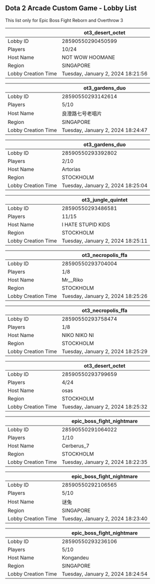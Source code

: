 ## Dota 2 Arcade Custom Game - Lobby List

This list only for Epic Boss Fight Reborn and Overthrow 3

|  | ot3_desert_octet |
| ------ | ------ |
| Lobby ID | 28590550290450599 |
| Players | 10/24 |
| Host Name | NOT WOW HOOMANE |
| Region | SINGAPORE |
| Lobby Creation Time | Tuesday, January 2, 2024 18:21:56 |


|  | ot3_gardens_duo |
| ------ | ------ |
| Lobby ID | 28590550293142614 |
| Players | 5/10 |
| Host Name | 良澄路七号老唱片 |
| Region | SINGAPORE |
| Lobby Creation Time | Tuesday, January 2, 2024 18:24:47 |


|  | ot3_gardens_duo |
| ------ | ------ |
| Lobby ID | 28590550293392802 |
| Players | 2/10 |
| Host Name | Artorias |
| Region | STOCKHOLM |
| Lobby Creation Time | Tuesday, January 2, 2024 18:25:04 |


|  | ot3_jungle_quintet |
| ------ | ------ |
| Lobby ID | 28590550293486581 |
| Players | 11/15 |
| Host Name | I HATE STUPID KIDS |
| Region | STOCKHOLM |
| Lobby Creation Time | Tuesday, January 2, 2024 18:25:11 |


|  | ot3_necropolis_ffa |
| ------ | ------ |
| Lobby ID | 28590550293704004 |
| Players | 1/8 |
| Host Name | Mr__Riko |
| Region | STOCKHOLM |
| Lobby Creation Time | Tuesday, January 2, 2024 18:25:26 |


|  | ot3_necropolis_ffa |
| ------ | ------ |
| Lobby ID | 28590550293758474 |
| Players | 1/8 |
| Host Name | NIKO NIKO NI |
| Region | STOCKHOLM |
| Lobby Creation Time | Tuesday, January 2, 2024 18:25:29 |


|  | ot3_desert_octet |
| ------ | ------ |
| Lobby ID | 28590550293799659 |
| Players | 4/24 |
| Host Name | osas |
| Region | STOCKHOLM |
| Lobby Creation Time | Tuesday, January 2, 2024 18:25:32 |


|  | epic_boss_fight_nightmare |
| ------ | ------ |
| Lobby ID | 28590550291064022 |
| Players | 1/10 |
| Host Name | Cerberus_7 |
| Region | STOCKHOLM |
| Lobby Creation Time | Tuesday, January 2, 2024 18:22:35 |


|  | epic_boss_fight_nightmare |
| ------ | ------ |
| Lobby ID | 28590550292106565 |
| Players | 5/10 |
| Host Name | 谜兔 |
| Region | SINGAPORE |
| Lobby Creation Time | Tuesday, January 2, 2024 18:23:40 |


|  | epic_boss_fight_nightmare |
| ------ | ------ |
| Lobby ID | 28590550293236106 |
| Players | 5/10 |
| Host Name | Kongandeu |
| Region | SINGAPORE |
| Lobby Creation Time | Tuesday, January 2, 2024 18:24:54 |



